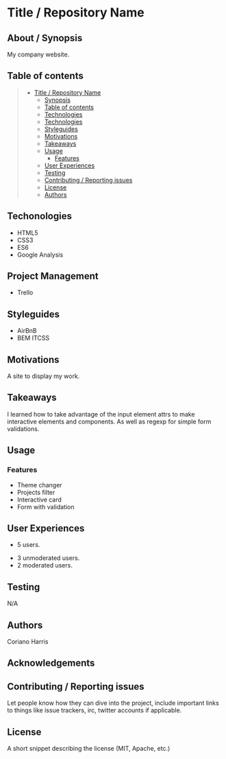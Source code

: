 # Title / Repository Name

## About / Synopsis

My company website.

## Table of contents

> - [Title / Repository Name](#title--repository-name)
>   - [Synopsis](#synopsis)
>   - [Table of contents](#table-of-contents)
>   - [Technologies](#technologies)
>   - [Technologies](#project-management)
>   - [Styleguides](#styleguides)
>   - [Motivations](#motivations)
>   - [Takeaways](#takeaways)
>   - [Usage](#usage)
>     - [Features](#features)
>   - [User Experiences](#user-experiences)
>   - [Testing](#testing)
>   - [Contributing / Reporting issues](#contributing--reporting-issues)
>   - [License](#license)
>   - [Authors](#authors)

## Techonologies

- HTML5
- CSS3
- ES6
- Google Analysis

## Project Management

- Trello

## Styleguides

- AirBnB
- BEM ITCSS

## Motivations

A site to display my work.

## Takeaways

I learned how to take advantage of the input element attrs to make interactive elements and components. As well as regexp for simple form validations.

## Usage

### Features

- Theme changer
- Projects filter
- Interactive card
- Form with validation

## User Experiences

- 5 users.

* 3 unmoderated users.
* 2 moderated users.

## Testing

N/A

## Authors

Coriano Harris

## Acknowledgements

## Contributing / Reporting issues

Let people know how they can dive into the project, include important links to things like issue trackers, irc, twitter accounts if applicable.

## License

A short snippet describing the license (MIT, Apache, etc.)
